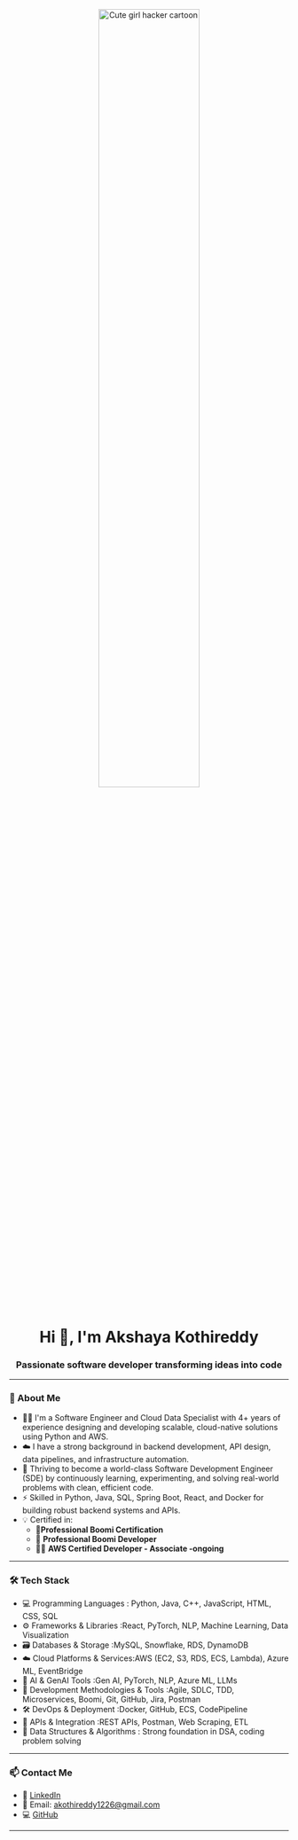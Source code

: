 
<div style="text-align: center;">
  <a href="#">
    <img width="60%" src="https://img.freepik.com/free-vector/cute-girl-hacker-operating-laptop-cartoon-vector-icon-illustration-people-technology-isolated-flat_138676-9487.jpg?ga=GA1.1.1857364706.1747588975&semt=ais_hybrid&w=740" alt="Cute girl hacker cartoon" style="display: block; margin: 0 auto;">
  </a>

  <h1>Hi 👋, I'm Akshaya Kothireddy</h1>
  <h3>Passionate software developer transforming ideas into code</h3>
</div>


---

### 🚀 About Me

- 👨‍💻 I'm a Software Engineer and Cloud Data Specialist with 4+ years of experience designing and developing scalable, cloud-native solutions using Python and AWS.
- ☁️  I have a strong background in backend development, API design, data pipelines, and infrastructure automation.
- 🚀 Thriving to become a world-class Software Development Engineer (SDE) by continuously learning, experimenting, and solving real-world problems with clean, efficient code.
- ⚡ Skilled in Python, Java, SQL, Spring Boot, React, and Docker for building robust backend systems and APIs.
- 💡 Certified in:
  - 🥇**Professional Boomi Certification**
  - 🧠 **Professional Boomi Developer**
  - 👨‍💻 **AWS Certified Developer - Associate -ongoing**

---

### 🛠️ Tech Stack
- 💻 Programming Languages  : Python, Java, C++, JavaScript, HTML, CSS, SQL
- ⚙️ Frameworks & Libraries :React, PyTorch, NLP, Machine Learning, Data Visualization
- 🗃️ Databases & Storage :MySQL, Snowflake, RDS, DynamoDB
- ☁️ Cloud Platforms & Services:AWS (EC2, S3, RDS, ECS, Lambda), Azure ML, EventBridge
- 🧠 AI & GenAI Tools :Gen AI, PyTorch, NLP, Azure ML, LLMs
- 🔄 Development Methodologies & Tools :Agile, SDLC, TDD, Microservices, Boomi, Git, GitHub, Jira, Postman
- 🛠️ DevOps & Deployment :Docker, GitHub, ECS, CodePipeline
- 🧩 APIs & Integration :REST APIs, Postman, Web Scraping, ETL
- 🧮 Data Structures & Algorithms : Strong foundation in DSA, coding problem solving

---

### 📫 Contact Me

- 🔗 [LinkedIn](https://www.linkedin.com/in/akshaya-kothireddy/)
- 📧 Email: akothireddy1226@gmail.com
- 💻 [GitHub](https://github.com/akshayareddy020)

---














#
